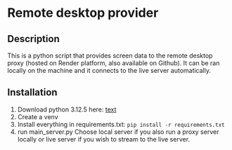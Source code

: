 # Remote desktop provider

## Description
This is a python script that provides screen data to the remote desktop proxy (hosted on Render platform, also available on Github). It can be ran locally on the machine and it connects to the live server automatically.
## Installation
1. Download python 3.12.5 here: [text](https://www.python.org/downloads/release/python-3125/)
2. Create a venv
3. Install everything in requirements.txt: ```pip install -r requirements.txt```
4. run main_server.py
Choose local server if you also run a proxy server locally or live server if you wish to stream to the live server.
